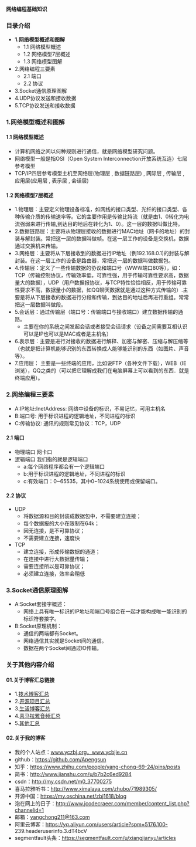 #### 网络编程基础知识
### 目录介绍
- **1.网络模型概述和图解**
    * 1.1 网络模型概述
    * 1.2 网络模型7层概述
    * 1.3 网络模型图解
- 2.网络编程三要素
    * 2.1 端口
    * 2.2 协议
- 3.Socket通信原理图解
- 4.UDP协议发送和接收数据
- 5.TCP协议发送和接收数据



### 1.网络模型概述和图解
#### 1.1 网络模型概述
- 计算机网络之间以何种规则进行通信，就是网络模型研究问题。
- 网络模型一般是指OSI（Open System Interconnection开放系统互连）七层参考模型
- TCP/IP四层参考模型主机至网络层(物理层 , 数据链路层) , 网际层 , 传输层 , 应用层(应用层 , 表示层 , 会话层)





#### 1.2 网络模型7层概述
- 1.物理层：主要定义物理设备标准，如网线的接口类型、光纤的接口类型、各种传输介质的传输速率等。它的主要作用是传输比特流（就是由1、0转化为电流强弱来进行传输,到达目的地后在转化为1、0）。这一层的数据叫做比特。     
- 2.数据链路层：主要将从物理层接收的数据进行MAC地址（网卡的地址）的封装与解封装。常把这一层的数据叫做帧。在这一层工作的设备是交换机，数据通过交换机来传输。
- 3.网络层：主要将从下层接收到的数据进行IP地址（例192.168.0.1)的封装与解封装。在这一层工作的设备是路由器，常把这一层的数据叫做数据包。
- 4.传输层：定义了一些传输数据的协议和端口号（WWW端口80等），如：TCP（传输控制协议，传输效率低，可靠性强，用于传输可靠性要求高，数据量大的数据），UDP（用户数据报协议，与TCP特性恰恰相反，用于传输可靠性要求不高，数据量小的数据，如QQ聊天数据就是通过这种方式传输的）.主要是将从下层接收的数据进行分段和传输，到达目的地址后再进行重组。常常把这一层数据叫做段。
- 5.会话层：通过传输层（端口号：传输端口与接收端口）建立数据传输的通路。
    - 主要在你的系统之间发起会话或者接受会话请求（设备之间需要互相认识可以是IP也可以是MAC或者是主机名）
- 6.表示层：主要是进行对接收的数据进行解释、加密与解密、压缩与解压缩等（也就是把计算机能够识别的东西转换成人能够能识别的东西（如图片、声音等）。
- 7.应用层： 主要是一些终端的应用，比如说FTP（各种文件下载），WEB（IE浏览），QQ之类的（可以把它理解成我们在电脑屏幕上可以看到的东西．就是终端应用）。


### 2.网络编程三要素
- A:IP地址:InetAddress:        网络中设备的标识，不易记忆，可用主机名
- B:端口号:    用于标识进程的逻辑地址，不同进程的标识
- C:传输协议:    通讯的规则常见协议：TCP，UDP


#### 2.1 端口
- 物理端口 网卡口
- 逻辑端口 我们指的就是逻辑端口
    - a:每个网络程序都会有一个逻辑端口
    - b:用于标识进程的逻辑地址，不同进程的标识
    - c:有效端口：0~65535，其中0~1024系统使用或保留端口。


#### 2.2 协议
- UDP
    - 将数据源和目的封装成数据包中，不需要建立连接；
    - 每个数据报的大小在限制在64k；
    - 因无连接，是不可靠协议；
    - 不需要建立连接，速度快
- TCP
    - 建立连接，形成传输数据的通道；
    - 在连接中进行大数据量传输；
    - 需要连接所以是可靠协议；
    - 必须建立连接，效率会稍低


### 3.Socket通信原理图解
- A:Socket套接字概述：
    - 网络上具有唯一标识的IP地址和端口号组合在一起才能构成唯一能识别的标识符套接字。
- B:Socket原理机制：
    - 通信的两端都有Socket。
    - 网络通信其实就是Socket间的通信。
    - 数据在两个Socket间通过IO传输。



### 关于其他内容介绍
#### 01.关于博客汇总链接
- 1.[技术博客汇总](https://www.jianshu.com/p/614cb839182c)
- 2.[开源项目汇总](https://blog.csdn.net/m0_37700275/article/details/80863574)
- 3.[生活博客汇总](https://blog.csdn.net/m0_37700275/article/details/79832978)
- 4.[喜马拉雅音频汇总](https://www.jianshu.com/p/f665de16d1eb)
- 5.[其他汇总](https://www.jianshu.com/p/53017c3fc75d)



#### 02.关于我的博客
- 我的个人站点：www.yczbj.org，www.ycbjie.cn
- github：https://github.com/Apengsun
- 知乎：https://www.zhihu.com/people/yang-chong-69-24/pins/posts
- 简书：http://www.jianshu.com/u/b7b2c6ed9284
- csdn：http://my.csdn.net/m0_37700275
- 喜马拉雅听书：http://www.ximalaya.com/zhubo/71989305/
- 开源中国：https://my.oschina.net/zbj1618/blog
- 泡在网上的日子：http://www.jcodecraeer.com/member/content_list.php?channelid=1
- 邮箱：yangchong211@163.com
- 阿里云博客：https://yq.aliyun.com/users/article?spm=5176.100- 239.headeruserinfo.3.dT4bcV
- segmentfault头条：https://segmentfault.com/u/xiangjianyu/articles

